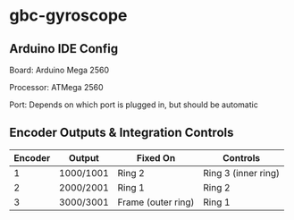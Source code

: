 # gbc-gyroscope

## Arduino IDE Config

Board: Arduino Mega 2560

Processor: ATMega 2560

Port: Depends on which port is plugged in, but should be automatic


## Encoder Outputs & Integration Controls

|Encoder   |Output   |Fixed On   |Controls   |
|---|---|---|---|
|1   |1000/1001   |Ring 2   |Ring 3 (inner ring)   |
|2   |2000/2001   |Ring 1   |Ring 2   |
|3   |3000/3001   |Frame (outer ring)   |Ring 1   |
